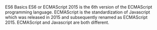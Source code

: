 ES6 Basics
ES6 or ECMAScript 2015 is the 6th version of the ECMAScript programming language. ECMAScript is the standardization of Javascript which was released in 2015 and subsequently renamed as ECMAScript 2015.
ECMAScript and Javascript are both different.
